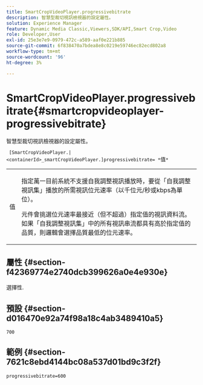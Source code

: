 ```yaml
---
title: SmartCropVideoPlayer.progressivebitrate
description: 智慧型裁切視訊檢視器的設定屬性。
solution: Experience Manager
feature: Dynamic Media Classic,Viewers,SDK/API,Smart Crop,Video
role: Developer,User
exl-id: 25e3e7e9-0979-472c-a589-aaf0e221b885
source-git-commit: 6f838470a7bdea8e8c0219e59746ec82ecd802a8
workflow-type: tm+mt
source-wordcount: '96'
ht-degree: 3%

---
```


# SmartCropVideoPlayer.progressivebitrate{#smartcropvideoplayer-progressivebitrate}

智慧型裁切視訊檢視器的設定屬性。

` [SmartCropVideoPlayer.|<containerId>_smartCropVideoPlayer.]progressivebitrate= *`值`*`

<table id="table_C616483932C2482CA9794DDD7313FD7C"> 
 <tbody> 
  <tr> 
   <td colname="col1"> <p> <span class="codeph"> 值</span> </p> </td> 
   <td colname="col2"> <p> 指定萬一目前系統不支援自我調整視訊播放時，要從「自我調整視訊集」播放的所需視訊位元速率（以千位元/秒或kbps為單位）。 </p> <p>元件會挑選位元速率最接近（但不超過）指定值的視訊資料流。 如果「自我調整視訊集」中的所有視訊串流都具有高於指定值的品質，則邏輯會選擇品質最低的位元速率。 </p> </td> 
  </tr> 
 </tbody> 
</table>

## 屬性 {#section-f42369774e2740dcb399626a0e4e930e}

選擇性.

## 預設 {#section-d016470e92a74f98a18c4ab3489410a5}

`700`

## 範例 {#section-7621c8ebd4144bc08a537d01bd9c3f2f}

```
progressivebitrate=600
```
